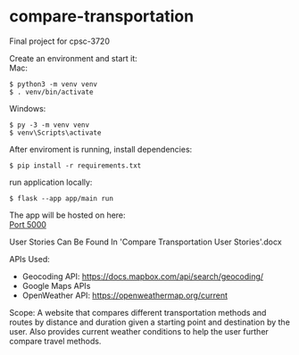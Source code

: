 # compare-transportation

Final project for cpsc-3720

Create an environment and start it:
<br>
Mac:
<br>

```
$ python3 -m venv venv
$ . venv/bin/activate
```

Windows:
<br>

```
$ py -3 -m venv venv
$ venv\Scripts\activate
```

After enviroment is running, install dependencies:
<br>

```
$ pip install -r requirements.txt
```

run application locally:
<br>

```
$ flask --app app/main run
```

The app will be hosted on here:
<br>
[Port 5000](http://127.0.0.1:5000/)

User Stories Can Be Found In 'Compare Transportation User Stories'.docx

APIs Used:
- Geocoding API: https://docs.mapbox.com/api/search/geocoding/
- Google Maps APIs
- OpenWeather API: https://openweathermap.org/current

Scope:
  A website that compares different transportation methods and routes
  by distance and duration given a starting point and destination
  by the user. Also provides current weather conditions to help
  the user further compare travel methods.
